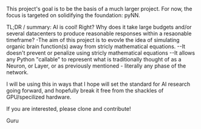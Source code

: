 This project's goal is to be the basis of a much larger project. For now, the focus is targeted on solidifying the foundation: pyNN.

TL;DR / summary: AI is cool! Right? Why does it take large budgets and/or several datacenters to produce reasonable responses within a resaonable timeframe?
  -The aim of this project is to evovle the idea of simulating organic brain function(s) away from stricly mathematical equations.
  --It doesn't prevent or penalize using stricly mathematical equations 
  --It allows any Python "callable" to represent what is traditionally thought of as a Neuron, or Layer, or as previously mentioned - literally any phase of the network.

I will be using this in ways that I hope will set the standard for AI research going forward, and hopefully break it free from the shackles of GPU/specilized hardware.

If you are interested, please clone and contribute!

Guru
